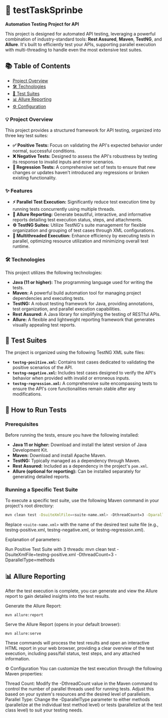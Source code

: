 # 🚀 testTaskSprinbe

**Automation Testing Project for API**

This project is designed for automated API testing, leveraging a powerful combination of industry-standard tools: **Rest Assured**, **Maven**, **TestNG**, and **Allure**. It's built to efficiently test your APIs, supporting parallel execution with multi-threading to handle even the most extensive test suites.

## 📚 Table of Contents

- [Project Overview](#project-overview)
- [🛠️ Technologies](#-technologies)
- [🧪 Test Suites](#-test-suites)
- [📊 Allure Reporting](#-allure-reporting)
- [⚙️ Configuration](#️-configuration)

### 💡 Project Overview

This project provides a structured framework for API testing, organized into three key test suites:

- **✅ Positive Tests:** Focus on validating the API's expected behavior under normal, successful conditions.
- **❌ Negative Tests:** Designed to assess the API's robustness by testing its response to invalid inputs and error scenarios.
- **🔄 Regression Tests:** A comprehensive set of tests to ensure that new changes or updates haven't introduced any regressions or broken existing functionality.

### ✨ Features

- **⚡ Parallel Test Execution:** Significantly reduce test execution time by running tests concurrently using multiple threads.
- **💎 Allure Reporting:** Generate beautiful, interactive, and informative reports detailing test execution status, steps, and attachments.
- **⚙️ TestNG Suites:** Utilize TestNG's suite management for flexible organization and grouping of test cases through XML configurations.
- **🧵 Multithreaded Execution:** Enhance efficiency by executing tests in parallel, optimizing resource utilization and minimizing overall test runtime.

### 🛠️ Technologies

This project utilizes the following technologies:

- **Java (11 or higher):** The programming language used for writing the tests.
- **Maven:** A powerful build automation tool for managing project dependencies and executing tests.
- **TestNG:** A robust testing framework for Java, providing annotations, test organization, and parallel execution capabilities.
- **Rest Assured:** A Java library for simplifying the testing of RESTful APIs.
- **Allure:** A flexible and lightweight reporting framework that generates visually appealing test reports.

## 🧪 Test Suites

The project is organized using the following TestNG XML suite files:

- **`testng-positive.xml`:** Contains test cases dedicated to validating the positive scenarios of the API.
- **`testng-negative.xml`:** Includes test cases designed to verify the API's behavior when provided with invalid or erroneous inputs.
- **`testng-regression.xml`:** A comprehensive suite encompassing tests to ensure the API's core functionalities remain stable after any modifications.

## 🏃 How to Run Tests

### Prerequisites

Before running the tests, ensure you have the following installed:

- **Java 11 or higher:** Download and install the latest version of Java Development Kit.
- **Maven:** Download and install Apache Maven.
- **TestNG:** Typically managed as a dependency through Maven.
- **Rest Assured:** Included as a dependency in the project's `pom.xml`.
- **Allure (optional for reporting):** Can be installed separately for generating detailed reports.

### Running a Specific Test Suite

To execute a specific test suite, use the following Maven command in your project's root directory:

```bash
mvn clean test -DsuiteXmlFile=<suite-name.xml> -DthreadCount=3 -DparallelType=methods
```
Replace ```<suite-name.xml>``` with the name of the desired test suite file (e.g., testng-positive.xml, testng-negative.xml, or testng-regression.xml).

Explanation of parameters:

Run Positive Test Suite with 3 threads:
mvn clean test -DsuiteXmlFile=testng-positive.xml -DthreadCount=3 -DparallelType=methods

## 📊 Allure Reporting
After the test execution is complete, you can generate and view the Allure report to gain detailed insights into the test results.

Generate the Allure Report:
```
mvn allure:report
```
Serve the Allure Report (opens in your default browser):

```
mvn allure:serve
```

These commands will process the test results and open an interactive HTML report in your web browser, providing a clear overview of the test execution, including pass/fail status, test steps, and any attached information.

⚙️ Configuration
You can customize the test execution through the following Maven properties:

Thread Count: Modify the -DthreadCount value in the Maven command to control the number of parallel threads used for running tests. Adjust this based on your system's resources and the desired level of parallelism.
Parallel Type: Change the -DparallelType parameter to either methods (parallelize at the individual test method level) or tests (parallelize at the test class level) to suit your testing needs.
